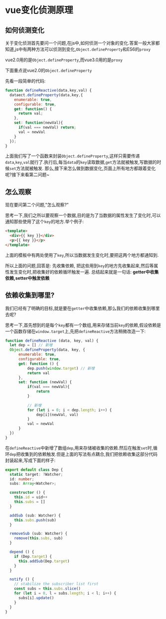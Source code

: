 # vue变化侦测原理

## 如何侦测变化

关于变化侦测首先要问一个问题,在js中,如何侦测一个对象的变化.答案一般大家都知道,js中有两种方法可以侦测到变化,`Object.defineProperty`和ES6的`proxy`

vue2.0用的是`Object.defineProperty`,而vue3.0用的是`proxy`

下面重点说vue2.0的`Object.defineProperty`

先看一段简单的代码:

```JavaScript
function defineReactive(data,key,val) {
  dataect.defineProperty(data,key,{
    enumerable: true,
    configurable: true,
    get: function() {
      return val;
    },
    set: function(newVal){
      if(val === newVal) return;
      val = newVal
    }
  });
}
```

上面我们写了一个函数来封装`Object.defineProperty`,这样只需要传递`data`,`key`,`val`就行了.执行后,每当`data`的`key`读取数据,`get`方法就被触发,写数据的时候`set`方法就被触发. 那么,接下来怎么做到数据变化,页面上所有地方都跟着变化呢?接下来看第二问题~

## 怎么观察

现在要问第二个问题,"怎么观察?"

思考一下,我们之所以要观察一个数据,目的是为了当数据的属性发生了变化时,可以通知那些使用了这个`key`的地方.举个例子:

```html
<template>
  <div>{{ key }}</div>
  <p>{{ key }}</p>
</template>
```

上面的模板中有两处使用了`key`,所以当数据发生变化时,要把这两个地方都通知到.

所以上面的问题,回答是: 先收集依赖, 把这些用到`key`的地方先收集起来,然后等属性发生变化时,把收集好的依赖循环触发一遍. 总结起来就是一句话: **getter中收集依赖,setter中触发依赖**

## 依赖收集到哪里?

我们已经有了明确的目标,就是要在`getter`中收集依赖,那么我们的依赖收集到哪里去呢?

思考一下,首先想到的是每个`key`都有一个数组,用来存储当前`key`的依赖,假设依赖是一个函数存储在`window.target`上,先把`defineReactive`方法稍微改造一下:

```JavaScript
function defineReactive (data, key, val) {
  let dep = [] // 新增
  Object.defineProperty(data, key, {
      enumerable: true,
      configurable: true,
      get: function () {
          dep.push(window.target) // 新增
          return val
      },
      set: function (newVal) {
          if(val === newVal){
              return
          }
          
          // 新增
          for (let i = 0; i < dep.length; i++) {
              dep[i](newVal, val)
          }
          val = newVal
      }
  })
}
```

在`defineReactive`中新增了数组`dep`,用来存储被收集的依赖.然后在触发`set`时,循环`dep`把收集到的依赖触发.但是上面的写法有点耦合,我们把依赖收集这部分代码封装起来,写成下面的样子:

```typescript
export default class Dep {
  static target: ?Watcher;
  id: number;
  subs: Array<Watcher>;

  constructor () {
    this.id = uid++
    this.subs = []
  }

  addSub (sub: Watcher) {
    this.subs.push(sub)
  }

  removeSub (sub: Watcher) {
    remove(this.subs, sub)
  }

  depend () {
    if (Dep.target) {
      this.addSub(Dep.target)
    }
  }

  notify () {
    // stabilize the subscriber list first
    const subs = this.subs.slice()
    for (let i = 0, l = subs.length; i < l; i++) {
      subs[i].update()
    }
  }
}
```


